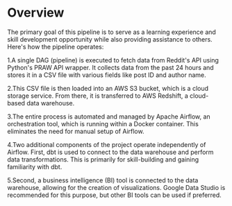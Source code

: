 # Overview

The primary goal of this pipeline is to serve as a learning experience and skill development opportunity while also providing assistance to others. Here's how the pipeline operates:

1.A single DAG (pipeline) is executed to fetch data from Reddit's API using Python's PRAW API wrapper. It collects data from the past 24 hours and stores it in a CSV file with various fields like post ID and author name. <br>

2.This CSV file is then loaded into an AWS S3 bucket, which is a cloud storage service. From there, it is transferred to AWS Redshift, a cloud-based data warehouse. <br>

3.The entire process is automated and managed by Apache Airflow, an orchestration tool, which is running within a Docker container. This eliminates the need for manual setup of Airflow. <br>

4.Two additional components of the project operate independently of Airflow. First, dbt is used to connect to the data warehouse and perform data transformations. This is primarily for skill-building and gaining familiarity with dbt. <br>

5.Second, a business intelligence (BI) tool is connected to the data warehouse, allowing for the creation of visualizations. Google Data Studio is recommended for this purpose, but other BI tools can be used if preferred. <br>
